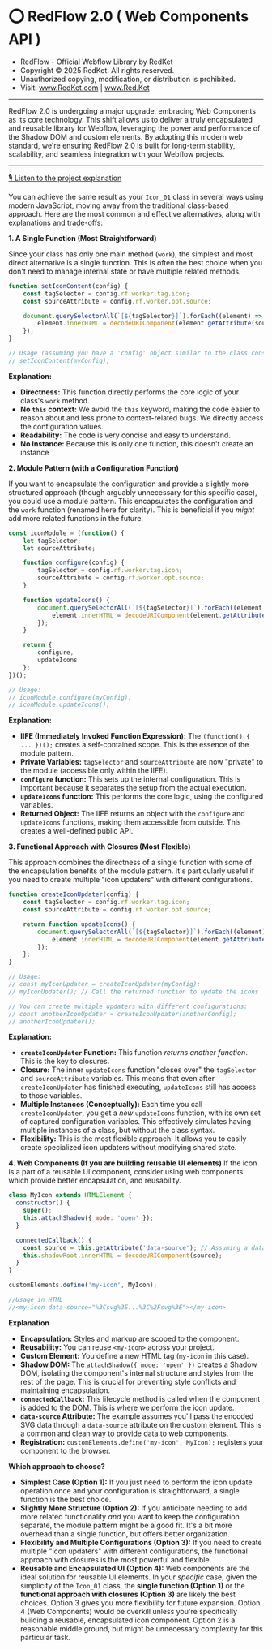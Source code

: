 # ⭕ RedFlow 2.0 ( Web Components API )
- RedFlow - Official Webflow Library by RedKet 
- Copyright © 2025 RedKet. All rights reserved.
- Unauthorized copying, modification, or distribution is prohibited. 
- Visit: www.RedKet.com | www.Red.Ket

---

RedFlow 2.0 is undergoing a major upgrade, embracing Web Components as its core technology. This shift allows us to deliver a truly encapsulated and reusable library for Webflow, leveraging the power and performance of the Shadow DOM and custom elements.  By adopting this modern web standard, we're ensuring RedFlow 2.0 is built for long-term stability, scalability, and seamless integration with your Webflow projects.

---

[🎙️ Listen to the project explanation](./reflow-guides/redflow.wav)

You can achieve the same result as your `Icon_01` class in several ways using modern JavaScript, moving away from the traditional class-based approach. Here are the most common and effective alternatives, along with explanations and trade-offs:

**1.  A Single Function (Most Straightforward)**

Since your class has only one main method (`work`), the simplest and most direct alternative is a single function. This is often the best choice when you don't need to manage internal state or have multiple related methods.

```javascript
function setIconContent(config) {
    const tagSelector = config.rf.worker.tag.icon;
    const sourceAttribute = config.rf.worker.opt.source;

    document.querySelectorAll(`[${tagSelector}]`).forEach((element) => {
        element.innerHTML = decodeURIComponent(element.getAttribute(sourceAttribute));
    });
}

// Usage (assuming you have a 'config' object similar to the class constructor):
// setIconContent(myConfig);
```

**Explanation:**

*   **Directness:** This function directly performs the core logic of your class's `work` method.
*   **No `this` context:**  We avoid the `this` keyword, making the code easier to reason about and less prone to context-related bugs.  We directly access the configuration values.
*   **Readability:** The code is very concise and easy to understand.
*    **No Instance:** Because this is only one function, this doesn't create an instance

**2. Module Pattern (with a Configuration Function)**

If you want to encapsulate the configuration and provide a slightly more structured approach (though arguably unnecessary for this specific case), you could use a module pattern. This encapsulates the configuration and the `work` function (renamed here for clarity).  This is beneficial if you *might* add more related functions in the future.

```javascript
const iconModule = (function() {
    let tagSelector;
    let sourceAttribute;

    function configure(config) {
        tagSelector = config.rf.worker.tag.icon;
        sourceAttribute = config.rf.worker.opt.source;
    }

    function updateIcons() {
        document.querySelectorAll(`[${tagSelector}]`).forEach((element) => {
            element.innerHTML = decodeURIComponent(element.getAttribute(sourceAttribute));
        });
    }

    return {
        configure,
        updateIcons
    };
})();

// Usage:
// iconModule.configure(myConfig);
// iconModule.updateIcons();
```

**Explanation:**

*   **IIFE (Immediately Invoked Function Expression):**  The `(function() { ... })();` creates a self-contained scope.  This is the essence of the module pattern.
*   **Private Variables:**  `tagSelector` and `sourceAttribute` are now "private" to the module (accessible only within the IIFE).
*   **`configure` function:**  This sets up the internal configuration.  This is important because it separates the setup from the actual execution.
*   **`updateIcons` function:** This performs the core logic, using the configured variables.
*   **Returned Object:**  The IIFE returns an object with the `configure` and `updateIcons` functions, making them accessible from outside.  This creates a well-defined public API.

**3. Functional Approach with Closures (Most Flexible)**

This approach combines the directness of a single function with some of the encapsulation benefits of the module pattern. It's particularly useful if you need to create multiple "icon updaters" with different configurations.

```javascript
function createIconUpdater(config) {
    const tagSelector = config.rf.worker.tag.icon;
    const sourceAttribute = config.rf.worker.opt.source;

    return function updateIcons() {
        document.querySelectorAll(`[${tagSelector}]`).forEach((element) => {
            element.innerHTML = decodeURIComponent(element.getAttribute(sourceAttribute));
        });
    };
}

// Usage:
// const myIconUpdater = createIconUpdater(myConfig);
// myIconUpdater(); // Call the returned function to update the icons

// You can create multiple updaters with different configurations:
// const anotherIconUpdater = createIconUpdater(anotherConfig);
// anotherIconUpdater();
```

**Explanation:**

*   **`createIconUpdater` Function:** This function *returns another function*. This is the key to closures.
*   **Closure:** The inner `updateIcons` function "closes over" the `tagSelector` and `sourceAttribute` variables.  This means that even after `createIconUpdater` has finished executing, `updateIcons` still has access to those variables.
*   **Multiple Instances (Conceptually):** Each time you call `createIconUpdater`, you get a *new* `updateIcons` function, with its own set of captured configuration variables. This effectively simulates having multiple instances of a class, but without the class syntax.
*   **Flexibility:** This is the most flexible approach. It allows you to easily create specialized icon updaters without modifying shared state.

**4. Web Components (If you are building reusable UI elements)**
If the icon is a part of a reusable UI component, consider using web components which provide better encapsulation, and reusability.

```javascript
class MyIcon extends HTMLElement {
  constructor() {
    super();
    this.attachShadow({ mode: 'open' });
  }

  connectedCallback() {
    const source = this.getAttribute('data-source'); // Assuming a data-source attribute
    this.shadowRoot.innerHTML = decodeURIComponent(source);
  }
}

customElements.define('my-icon', MyIcon);

//Usage in HTML
//<my-icon data-source="%3Csvg%3E...%3C%2Fsvg%3E"></my-icon>
```
**Explanation**
*   **Encapsulation:** Styles and markup are scoped to the component.
*   **Reusability:** You can reuse `<my-icon>` across your project.
*   **Custom Element:**  You define a new HTML tag (`my-icon` in this case).
*   **Shadow DOM:**  The `attachShadow({ mode: 'open' })` creates a Shadow DOM, isolating the component's internal structure and styles from the rest of the page. This is crucial for preventing style conflicts and maintaining encapsulation.
*   **`connectedCallback`:** This lifecycle method is called when the component is added to the DOM.  This is where we perform the icon update.
*   **`data-source` Attribute:** The example assumes you'll pass the encoded SVG data through a `data-source` attribute on the custom element.  This is a common and clean way to provide data to web components.
* **Registration:** `customElements.define('my-icon', MyIcon);` registers your component to the browser.

**Which approach to choose?**

*   **Simplest Case (Option 1):** If you just need to perform the icon update operation once and your configuration is straightforward, a single function is the best choice.
*   **Slightly More Structure (Option 2):** If you anticipate needing to add more related functionality *and* you want to keep the configuration separate, the module pattern might be a good fit.  It's a bit more overhead than a single function, but offers better organization.
*   **Flexibility and Multiple Configurations (Option 3):** If you need to create multiple "icon updaters" with different configurations, the functional approach with closures is the most powerful and flexible.
* **Reusable and Encapsulated UI (Option 4):** Web components are the ideal solution for reusable UI elements.
In your *specific* case, given the simplicity of the `Icon_01` class, the **single function (Option 1)** or the **functional approach with closures (Option 3)** are likely the best choices. Option 3 gives you more flexibility for future expansion. Option 4 (Web Components) would be overkill unless you're specifically building a reusable, encapsulated icon component.  Option 2 is a reasonable middle ground, but might be unnecessary complexity for this particular task.
